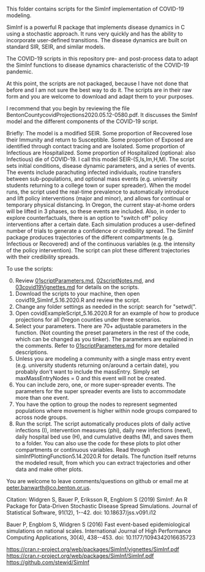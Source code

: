 This folder contains scripts for the SimInf implementation of COVID-19 modeling.

SimInf is a powerful R package that implements disease dynamics in C using a stochastic approach. It runs very quickly and has the ability to incorporate user-defined transitions. The disease dynamics are built on standard SIR, SEIR, and similar models.

The COVID-19 scripts in this repository pre- and post-process data to adapt the SimInf functions to disease dynamics characteristic of the COVID-19 pandemic.

At this point, the scripts are not packaged, because I have not done that before and I am not sure the best way to do it. The scripts are in their raw form and you are welcome to download and adapt them to your purposes.

I recommend that you begin by reviewing the file BentonCountycovidProjections2020.05.12-0580.pdf. It discusses the SimInf model and the different components of the COVID-19 script.

Briefly:
The model is a modified SEIR. Some proportion of Recovered lose their Immunity and return to Susceptible. Some proportion of Exposed are identified through contact tracing and are Isolated. Some proportion of Infectious are Hospitalized. Some proportion of Hospitalized (optional: also Infectious) die of COVID-19. I call this model SEIR-(S,Is,Im,H,M).
The script sets initial conditions, disease dynamic parameters, and a series of events. The events include parachuting infected individuals, routine transfers between sub-populations, and optional mass events (e.g. university students returning to a college town or super spreader).
When the model runs, the script used the real-time prevalence to automatically introduce and lift policy interventions (major and minor), and allows for continual or temporary physical distancing. In Oregon, the current stay-at-home orders will be lifted in 3 phases, so these events are included. Also, in order to explore counterfactuals, there is an option to "switch off" policy interventions after a certain date.
Each simulation produces a user-defined number of trials to generate a confidence or credibility spread.
The SimInf package produces trajectories of the different compartments (e.g. Infectious or Recovered) and of the continuous variables (e.g. the intensity of the policy intervention). The script can plot these different trajectories with their credibility spreads.

To use the scripts:

0. Review [01scriptParameters.md](01scriptParameters.md), [02scriptNotes.md](02scriptNotes.md), and [03covid19Vignettes.md](03covid19Vignettes.md) for details on the scripts.  
1. Download the scripts to your machine, then open covid19_SimInf_5.16.2020.R and review the script.
2. Change any folder settings as needed in the script: search for "setwd(".
3. Open covidExampleScript_5.16.2020.R for an example of how to produce projections for all Oregon counties under three scenarios.
4. Select your parameters. There are 70+ adjustable parameters in the function. (Not counting the preset parameters in the rest of the code, which can be changed as you tinker). The parameters are explained in the comments. Refer to [01scriptParameters.md](01scriptParameters.md) for more detailed descriptions.
5. Unless you are modeling a community with a single mass entry event (e.g. university students returning on/around a certain date), you probably don't want to include the massEntry. Simply set maxMassEntryNodes = 0 and this event will not be created.
6. You can include zero, one, or more super-spreader events. The parameters for the super spreader events are lists to accommodate more than one event.
7. You have the option to group the nodes to represent segmented populations where movement is higher within node groups compared to across node groups.
8. Run the script. The script automatically produces plots of daily active infections (I), intervention measures (phi), daily new infections (newI), daily hospital bed use (H), and cumulative deaths (M), and saves them to a folder. You can also use the code for these plots to plot other compartments or continuous variables. Read through simInfPlottingFunction5.14.2020.R for details. The function itself returns the modeled result, from which you can extract trajectories and other data and make other plots.

You are welcome to leave comments/questions on github or email me at peter.banwarth@co.benton.or.us.

Citation:
Widgren S, Bauer P, Eriksson R, Engblom S (2019) SimInf: An R Package for Data-Driven Stochastic
Disease Spread Simulations. Journal of Statistical Software, 91(12), 1--42. doi: 10.18637/jss.v091.i12

Bauer P, Engblom S, Widgren S (2016) Fast event-based epidemiological simulations on national scales.
International Journal of High Performance Computing Applications, 30(4), 438--453. doi: 10.1177/1094342016635723

https://cran.r-project.org/web/packages/SimInf/vignettes/SimInf.pdf
https://cran.r-project.org/web/packages/SimInf/SimInf.pdf
https://github.com/stewid/SimInf
